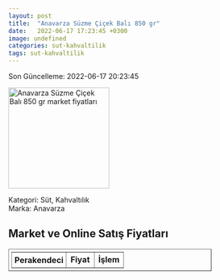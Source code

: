 ```yaml
---
layout: post
title:  "Anavarza Süzme Çiçek Balı 850 gr"
date:   2022-06-17 17:23:45 +0300
image: undefined
categories: sut-kahvaltilik
tags: sut-kahvaltilik
---
```


Son Güncelleme: 2022-06-17 20:23:45

<img src="undefined" width="200" alt="Anavarza Süzme Çiçek Balı 850 gr market fiyatları" />

Kategori: Süt, Kahvaltılık
<br />
Marka: Anavarza

<h2>Market ve Online Satış Fiyatları</h2>

<table border="1" style="padding: 5px;width:80%;">
  <tr>
    <td style="padding: 5px;"><strong>Perakendeci</strong></td>
    <td><strong>Fiyat</strong></td>
    <td><strong>İşlem</strong></td>
  </tr>
  
</table>
